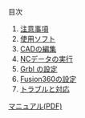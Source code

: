 目次

1. [注意事項](注意事項.md)  
1. [使用ソフト](使用ソフト.md)  
1. [CADの編集](CADの編集.md)  
1. [NCデータの実行](NCデータの実行.md)  
1. [Grbl の設定](Grblの設定.md)  
1. [Fusion360の設定](Fusion360の設定.md)  
1. [トラブルと対応](/Wiki/翼班/NC(自作)/使い方/トラブルと対応.md)  

[マニュアル(PDF)](../資料&データ/マニュアル(PDF).md)  
